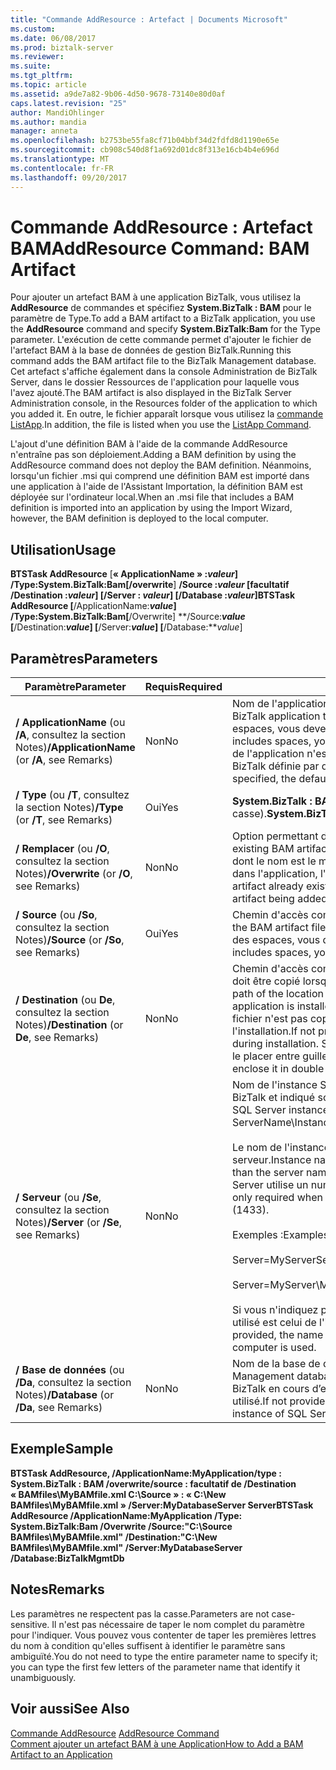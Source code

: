 ```yaml
---
title: "Commande AddResource : Artefact | Documents Microsoft"
ms.custom: 
ms.date: 06/08/2017
ms.prod: biztalk-server
ms.reviewer: 
ms.suite: 
ms.tgt_pltfrm: 
ms.topic: article
ms.assetid: a9de7a82-9b06-4d50-9678-73140e80d0af
caps.latest.revision: "25"
author: MandiOhlinger
ms.author: mandia
manager: anneta
ms.openlocfilehash: b2753be55fa8cf71b04bbf34d2fdfd8d1190e65e
ms.sourcegitcommit: cb908c540d8f1a692d01dc8f313e16cb4b4e696d
ms.translationtype: MT
ms.contentlocale: fr-FR
ms.lasthandoff: 09/20/2017
---
```

# <a name="addresource-command-bam-artifact"></a><span data-ttu-id="47755-102">Commande AddResource : Artefact BAM</span><span class="sxs-lookup"><span data-stu-id="47755-102">AddResource Command: BAM Artifact</span></span>
<span data-ttu-id="47755-103">Pour ajouter un artefact BAM à une application BizTalk, vous utilisez la **AddResource** de commandes et spécifiez **System.BizTalk : BAM** pour le paramètre de Type.</span><span class="sxs-lookup"><span data-stu-id="47755-103">To add a BAM artifact to a BizTalk application, you use the **AddResource** command and specify **System.BizTalk:Bam** for the Type parameter.</span></span> <span data-ttu-id="47755-104">L'exécution de cette commande permet d'ajouter le fichier de l'artefact BAM à la base de données de gestion BizTalk.</span><span class="sxs-lookup"><span data-stu-id="47755-104">Running this command adds the BAM artifact file to the BizTalk Management database.</span></span> <span data-ttu-id="47755-105">Cet artefact s'affiche également dans la console Administration de BizTalk Server, dans le dossier Ressources de l'application pour laquelle vous l'avez ajouté.</span><span class="sxs-lookup"><span data-stu-id="47755-105">The BAM artifact is also displayed in the BizTalk Server Administration console, in the Resources folder of the application to which you added it.</span></span> <span data-ttu-id="47755-106">En outre, le fichier apparaît lorsque vous utilisez la [commande ListApp](../core/listapp-command.md).</span><span class="sxs-lookup"><span data-stu-id="47755-106">In addition, the file is listed when you use the [ListApp Command](../core/listapp-command.md).</span></span>  
  
 <span data-ttu-id="47755-107">L'ajout d'une définition BAM à l'aide de la commande AddResource n'entraîne pas son déploiement.</span><span class="sxs-lookup"><span data-stu-id="47755-107">Adding a BAM definition by using the AddResource command does not deploy the BAM definition.</span></span> <span data-ttu-id="47755-108">Néanmoins, lorsqu'un fichier .msi qui comprend une définition BAM est importé dans une application à l'aide de l'Assistant Importation, la définition BAM est déployée sur l'ordinateur local.</span><span class="sxs-lookup"><span data-stu-id="47755-108">When an .msi file that includes a BAM definition is imported into an application by using the Import Wizard, however, the BAM definition is deployed to the local computer.</span></span>  
  
## <a name="usage"></a><span data-ttu-id="47755-109">Utilisation</span><span class="sxs-lookup"><span data-stu-id="47755-109">Usage</span></span>  
 <span data-ttu-id="47755-110">**BTSTask AddResource** [**« ApplicationName » :***valeur*] **/Type:System.BizTalk:Bam**[**/overwrite**] **/Source :***valeur* [**facultatif /Destination :***valeur*] [**/Server :**  *valeur*] [**/Database :***valeur*]</span><span class="sxs-lookup"><span data-stu-id="47755-110">**BTSTask AddResource** [**/ApplicationName:***value*] **/Type:System.BizTalk:Bam**[**/Overwrite**] **/Source:***value* [**/Destination:***value*] [**/Server:***value*] [**/Database:***value*]</span></span>  
  
## <a name="parameters"></a><span data-ttu-id="47755-111">Paramètres</span><span class="sxs-lookup"><span data-stu-id="47755-111">Parameters</span></span>  
  
|<span data-ttu-id="47755-112">Paramètre</span><span class="sxs-lookup"><span data-stu-id="47755-112">Parameter</span></span>|<span data-ttu-id="47755-113">Requis</span><span class="sxs-lookup"><span data-stu-id="47755-113">Required</span></span>|<span data-ttu-id="47755-114">Valeur</span><span class="sxs-lookup"><span data-stu-id="47755-114">Value</span></span>|  
|---------------|--------------|-----------|  
|<span data-ttu-id="47755-115">**/ ApplicationName** (ou **/A**, consultez la section Notes)</span><span class="sxs-lookup"><span data-stu-id="47755-115">**/ApplicationName** (or **/A**, see Remarks)</span></span>|<span data-ttu-id="47755-116">Non</span><span class="sxs-lookup"><span data-stu-id="47755-116">No</span></span>|<span data-ttu-id="47755-117">Nom de l'application BizTalk à laquelle ajouter l'artefact BAM.</span><span class="sxs-lookup"><span data-stu-id="47755-117">Name of the BizTalk application to which to add the BAM artifact.</span></span> <span data-ttu-id="47755-118">Si le nom comprend des espaces, vous devez le placer entre guillemets doubles («).</span><span class="sxs-lookup"><span data-stu-id="47755-118">If the name includes spaces, you must enclose it in double quotation marks (").</span></span> <span data-ttu-id="47755-119">Si le nom de l'application n'est pas spécifié, l'application utilisée est l'application BizTalk définie par défaut pour le groupe.</span><span class="sxs-lookup"><span data-stu-id="47755-119">If the application name is not specified, the default BizTalk application for the group is used.</span></span>|  
|<span data-ttu-id="47755-120">**/ Type** (ou **/T**, consultez la section Notes)</span><span class="sxs-lookup"><span data-stu-id="47755-120">**/Type** (or **/T**, see Remarks)</span></span>|<span data-ttu-id="47755-121">Oui</span><span class="sxs-lookup"><span data-stu-id="47755-121">Yes</span></span>|<span data-ttu-id="47755-122">**System.BizTalk : BAM** (cette valeur ne respecte pas la casse).</span><span class="sxs-lookup"><span data-stu-id="47755-122">**System.BizTalk:Bam** (This value is not case-sensitive.)</span></span>|  
|<span data-ttu-id="47755-123">**/ Remplacer** (ou **/O**, consultez la section Notes)</span><span class="sxs-lookup"><span data-stu-id="47755-123">**/Overwrite** (or **/O**, see Remarks)</span></span>|<span data-ttu-id="47755-124">Non</span><span class="sxs-lookup"><span data-stu-id="47755-124">No</span></span>|<span data-ttu-id="47755-125">Option permettant de mettre à jour un artefact BAM.</span><span class="sxs-lookup"><span data-stu-id="47755-125">Option to update an existing BAM artifact.</span></span> <span data-ttu-id="47755-126">Si cette option n'est pas spécifiée et qu'un artefact, dont le nom est le même que celui de l'artefact BAM à ajouter, existe déjà dans l'application, l'opération AddResource échoue.</span><span class="sxs-lookup"><span data-stu-id="47755-126">If not specified, and an artifact already exists in the application that has the same name as the BAM artifact being added, the AddResource operation fails.</span></span>|  
|<span data-ttu-id="47755-127">**/ Source** (ou **/So**, consultez la section Notes)</span><span class="sxs-lookup"><span data-stu-id="47755-127">**/Source** (or **/So**, see Remarks)</span></span>|<span data-ttu-id="47755-128">Oui</span><span class="sxs-lookup"><span data-stu-id="47755-128">Yes</span></span>|<span data-ttu-id="47755-129">Chemin d'accès complet de l'artefact BAM, nom du fichier inclus.</span><span class="sxs-lookup"><span data-stu-id="47755-129">Full path of the BAM artifact file, including the file name.</span></span> <span data-ttu-id="47755-130">Si le chemin d'accès comprend des espaces, vous devez le placer entre guillemets doubles (").</span><span class="sxs-lookup"><span data-stu-id="47755-130">If the path includes spaces, you must enclose it in double quotation marks (").</span></span>|  
|<span data-ttu-id="47755-131">**/ Destination** (ou **De**, consultez la section Notes)</span><span class="sxs-lookup"><span data-stu-id="47755-131">**/Destination** (or **De**, see Remarks)</span></span>|<span data-ttu-id="47755-132">Non</span><span class="sxs-lookup"><span data-stu-id="47755-132">No</span></span>|<span data-ttu-id="47755-133">Chemin d'accès complet de l'emplacement où le fichier de l'artefact BAM doit être copié lorsque l'application est installée à partir du fichier .msi.</span><span class="sxs-lookup"><span data-stu-id="47755-133">Full path of the location where the BAM artifact file is to be copied when the application is installed from the .msi file.</span></span> <span data-ttu-id="47755-134">Si ce paramètre n'est pas défini, le fichier n'est pas copié dans le système de fichiers local lors de l'installation.</span><span class="sxs-lookup"><span data-stu-id="47755-134">If not provided, the file is not copied to the local file system during installation.</span></span> <span data-ttu-id="47755-135">Si le chemin d'accès comprend des espaces, vous devez le placer entre guillemets doubles (").</span><span class="sxs-lookup"><span data-stu-id="47755-135">If the path includes spaces, you must enclose it in double quotation marks (").</span></span>|  
|<span data-ttu-id="47755-136">**/ Serveur** (ou **/Se**, consultez la section Notes)</span><span class="sxs-lookup"><span data-stu-id="47755-136">**/Server** (or **/Se**, see Remarks)</span></span>|<span data-ttu-id="47755-137">Non</span><span class="sxs-lookup"><span data-stu-id="47755-137">No</span></span>|<span data-ttu-id="47755-138">Nom de l'instance SQL Server hébergeant la base de données de gestion BizTalk et indiqué sous la forme NomServeur\NomInstance,Port.</span><span class="sxs-lookup"><span data-stu-id="47755-138">Name of the SQL Server instance hosting the BizTalk Management database, in the form ServerName\InstanceName,Port.</span></span><br /><br /> <span data-ttu-id="47755-139">Le nom de l'instance est uniquement requis lorsqu'il est différent du nom du serveur.</span><span class="sxs-lookup"><span data-stu-id="47755-139">Instance name is only required when the instance name is different than the server name.</span></span> <span data-ttu-id="47755-140">Le port est uniquement requis lorsque le serveur SQL Server utilise un numéro de port autre que celui par défaut (1433).</span><span class="sxs-lookup"><span data-stu-id="47755-140">Port is only required when SQL Server uses a port number other than the default (1433).</span></span><br /><br /> <span data-ttu-id="47755-141">Exemples :</span><span class="sxs-lookup"><span data-stu-id="47755-141">Examples:</span></span><br /><br /> <span data-ttu-id="47755-142">Server=MyServer</span><span class="sxs-lookup"><span data-stu-id="47755-142">Server=MyServer</span></span><br /><br /> <span data-ttu-id="47755-143">Server=MyServer\MySQLServer,1533</span><span class="sxs-lookup"><span data-stu-id="47755-143">Server=MyServer\MySQLServer,1533</span></span><br /><br /> <span data-ttu-id="47755-144">Si vous n'indiquez pas de nom pour l'instance SQL Server, le nom d'instance utilisé est celui de l'instance SQL Server exécutée sur l'ordinateur local.</span><span class="sxs-lookup"><span data-stu-id="47755-144">If not provided, the name of the SQL Server instance running on the local computer is used.</span></span>|  
|<span data-ttu-id="47755-145">**/ Base de données** (ou **/Da**, consultez la section Notes)</span><span class="sxs-lookup"><span data-stu-id="47755-145">**/Database** (or **/Da**, see Remarks)</span></span>|<span data-ttu-id="47755-146">Non</span><span class="sxs-lookup"><span data-stu-id="47755-146">No</span></span>|<span data-ttu-id="47755-147">Nom de la base de données de gestion BizTalk.</span><span class="sxs-lookup"><span data-stu-id="47755-147">Name of the BizTalk Management database.</span></span> <span data-ttu-id="47755-148">Si n’est fourni, la base de données de gestion BizTalk en cours d’exécution dans l’instance locale de SQL Server est utilisé.</span><span class="sxs-lookup"><span data-stu-id="47755-148">If not provided, the BizTalk Management database running in the local instance of SQL Server is used.</span></span>|  
  
## <a name="sample"></a><span data-ttu-id="47755-149">Exemple</span><span class="sxs-lookup"><span data-stu-id="47755-149">Sample</span></span>  
 <span data-ttu-id="47755-150">**BTSTask AddResource, /ApplicationName:MyApplication/type : System.BizTalk : BAM /overwrite/source : facultatif de /Destination « BAMfiles\MyBAMfile.xml C:\Source » : « C:\New BAMfiles\MyBAMfile.xml » /Server:MyDatabaseServer Server**</span><span class="sxs-lookup"><span data-stu-id="47755-150">**BTSTask AddResource /ApplicationName:MyApplication /Type: System.BizTalk:Bam   /Overwrite /Source:"C:\Source BAMfiles\MyBAMfile.xml" /Destination:"C:\New BAMfiles\MyBAMfile.xml" /Server:MyDatabaseServer /Database:BizTalkMgmtDb**</span></span>  
  
## <a name="remarks"></a><span data-ttu-id="47755-151">Notes</span><span class="sxs-lookup"><span data-stu-id="47755-151">Remarks</span></span>  
 <span data-ttu-id="47755-152">Les paramètres ne respectent pas la casse.</span><span class="sxs-lookup"><span data-stu-id="47755-152">Parameters are not case-sensitive.</span></span> <span data-ttu-id="47755-153">Il n'est pas nécessaire de taper le nom complet du paramètre pour l'indiquer. Vous pouvez vous contenter de taper les premières lettres du nom à condition qu'elles suffisent à identifier le paramètre sans ambiguïté.</span><span class="sxs-lookup"><span data-stu-id="47755-153">You do not need to type the entire parameter name to specify it; you can type the first few letters of the parameter name that identify it unambiguously.</span></span>  
  
## <a name="see-also"></a><span data-ttu-id="47755-154">Voir aussi</span><span class="sxs-lookup"><span data-stu-id="47755-154">See Also</span></span>  
 <span data-ttu-id="47755-155">[Commande AddResource](../core/addresource-command.md) </span><span class="sxs-lookup"><span data-stu-id="47755-155">[AddResource Command](../core/addresource-command.md) </span></span>  
 [<span data-ttu-id="47755-156">Comment ajouter un artefact BAM à une Application</span><span class="sxs-lookup"><span data-stu-id="47755-156">How to Add a BAM Artifact to an Application</span></span>](../core/how-to-add-a-bam-artifact-to-an-application.md)